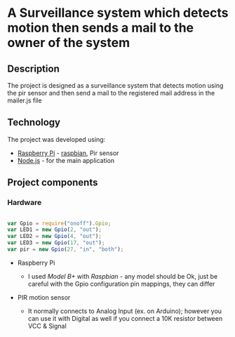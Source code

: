 # A Surveillance system which detects motion then sends a mail to the owner of the system

## Description  
 
The project is designed as a surveillance system that detects motion using the pir sensor and then
send a mail to the registered mail address in the mailer.js file

## Technology 
 
The project was developed using: 
- [Raspberry Pi](http://raspberrypi.org) - [raspbian](https://www.raspbian.org/), Pir sensor
- [Node.js](https://nodejs.org/en/) - for the main application 
 
## Project components 

### Hardware 

```javascript

var Gpio = require("onoff").Gpio;
var LED1 = new Gpio(2, "out");
var LED2 = new Gpio(4, "out");
var LED3 = new Gpio(17, "out");
var pir = new Gpio(27, "in", "both");


```
- Raspberry Pi 
  - I used *Model B+* with *Raspbian* - any model should be Ok, just be careful with the Gpio configuration pin mappings, they can differ 
 

- PIR motion sensor 
  
  - It normally connects to Analog Input (ex. on Arduino); however you can use it with Digital as well if you connect a 10K resistor between VCC & Signal  


 
